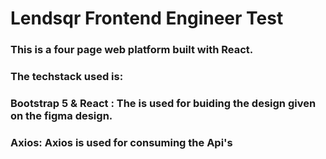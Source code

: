# Lendsqr Frontend Engineer Test 

### This is a four page web platform built with React.
### The techstack used is:
### Bootstrap 5 & React : The is used for buiding the design given on the figma design. 
### Axios: Axios is used for consuming the Api's
